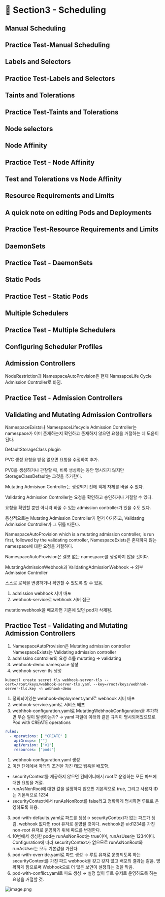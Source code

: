 # 🍨 Section3 - Scheduling

## Manual Scheduling


## Practice Test-Manual Scheduling


## Labels and Selectors


## Practice Test-Labels and Selectors


## Taints and Tolerations


## Practice Test-Taints and Tolerations


## Node selectors


## Node Affinity


## Practice Test - Node Affinity


## Test and Tolerations vs Node Affinity


## Resource Requirements and Limits


## A quick note on editing Pods and Deployments


## Practice Test-Resource Requirements and Limits


## DaemonSets


## Practice Test - DaemonSets


## Static Pods


## Practice Test - Static Pods


## Multiple Schedulers


## Practice Test - Multiple Schedulers


## Configuring Scheduler Profiles


## Admission Controllers


NodeRestriction과 NamespaceAutoProvision은 현재 NamsapceLife Cycle Admission Controller로 바뀜.


## Practice Test - Admission Controllers


## Validating and Mutating Admission Controllers


NamespaceExists나 NamespaceLifecycle Admission Controller는 namespace가 이미 존재하는지 확인하고 존재하지 않으면 요청을 거절하는 데 도움이 된다.


DefaultStorageClass plugin


PVC 생성 요청을 받음 없으면 요청을 수정하여 추가.


PVC를 생성하거나 관찰할 때, 비록 생성하는 동안 명시되지 않지만 StorageClassDefault는 그것을 추가한다.


Mutating Admisison Controller는 생성되기 전에 객체 자체를 바꿀 수 있다.


Validating Admission Controller는 요청을 확인하고 승인하거나 거절할 수 있다.


요청을 확인할 뿐만 아니라 바꿀 수 있는 admission controller가 있을 수도 있다.


통상적으로는 Mutating Admission Controller가 먼저 야기하고, Validating Admission Controller가 그 뒤를 따른다.


NamespaceAutoProvision which is a mutating admission controller, is run first, followed by the validating controller, NamespaceExists은 존재하지 않는 namespace에 대한 요청을 거절하다.


NamespaceAutoProvision은 결코 없는 namespace를 생성하지 않을 것이다.


MutatingAdmissionWebhook과 ValidatingAdmissionWebhook → 외부 Admission Controller


스스로 로직을 변경하거나 확인할 수 있도록 할 수 있음.

1. admission webhook 서버 배포
2. webhook-service로 webhook 서버 접근

mutationwebhook을 배포하면 기존에 있던 pod가 삭제됨.


## Practice Test - Validating and Mutating Admission Controllers

1. NamespaceAutoProvision은 Mutating admission controller
NamespaceExists는 Validating admission controller
2. admissino controller의 요청 흐름
mutating → validating
3. webhook-demo namespace 생성
4. webhook-server-tls 생성

```shell
kubectl create secret tls webhook-server-tls --cert=/root/keys/webhook-server-tls.yaml --key=/root/keys/webhhok-server-tls.key -n webhook-demo
```

1. 정의되어있는 webhook-deployment.yaml로 webhook 서버 배포
2. webhook-service.yaml로 서비스 배포
3. webhhok-configuration.yaml로 MutatingWebhookConfiguration을 추가하면 무슨 일이 발생하는가?
→ yaml 파일에 아래와 같은 규칙이 명시되어있으므로 Pod with CREATE operations

```yaml
rules:
  - operations: [ "CREATE" ]
    apiGroups: [""]
    apiVersion: ["v1"]
    resources: ["pods"]
```

1. webhook-configuration.yaml 생성
2. 이전 단계에서 아래의 조건을 가진 데모 웹훅을 배포함.
- securityContext를 제공하지 않으면 컨테이너에서 root로 운영하는 모든 파드에 대한 요청을 거절.
- runAsNonRoot에 대한 값을 설정하지 않으면 기본적으로 true, 그리고 사용자 ID는 기본적으로 1234
- securityContext에서 runAsNonRoot를 false라고 정확하게 명시하면 루트로 운영하도록 허용.
3. pod-with-defaults.yaml로 파드를 생성→ securityContext가 없는 파드가 생김.
webhook 없다면 root 유저로 운영될 것이다. webhook은 uid1234를 가진 non-root 유저로 운영하기 위해 파드를 변경한다.
4. 10번에서 생성한 pod는 runAsNonRoot는 true이며, runAsUser는 1234이다.
Configuration에 따라 securityContext가 없으므로 runAsNonRoot와 runAsUser는 모두 기본값을 가진다.
5. pod-with-override.yaml로 파드 생성 → 루트 유저로 운영되도록 하는 securityContext를 가진 파드
webhook을 갖고 갖지 않고 배포의 결과는 같음.
명확하게 함으로써 Webhook으로 더 많은 보안이 설정되는 것을 막음.
6. pod-with-conflict.yaml로 파드 생성 → 
설정 없이 루트 유저로 운영하도록 하는 요청을 거절할 것.

![image.png](https://prod-files-secure.s3.us-west-2.amazonaws.com/b2ea2032-00e9-4883-a13b-cb03cf5b2334/501c3b54-0de4-44d6-afe6-eca0c6373e4f/image.png?X-Amz-Algorithm=AWS4-HMAC-SHA256&X-Amz-Content-Sha256=UNSIGNED-PAYLOAD&X-Amz-Credential=ASIAZI2LB466WHDRYB75%2F20250413%2Fus-west-2%2Fs3%2Faws4_request&X-Amz-Date=20250413T140733Z&X-Amz-Expires=3600&X-Amz-Security-Token=IQoJb3JpZ2luX2VjEHQaCXVzLXdlc3QtMiJIMEYCIQDkB6mkwZxgIyOQS24RTjrt9xUybR4sbryMLldnlM2qdwIhAMLwOy44NRU56StL3Kgwx9l8JO1Ia05YEOAI57hjfF30KogECOz%2F%2F%2F%2F%2F%2F%2F%2F%2F%2FwEQABoMNjM3NDIzMTgzODA1IgzvB8JANBFDOjlkwC0q3APei4sDobUsarsXC09JUgvtanKpZaUflHM9PQ7UClLcffrCGqRA7ms1JRgDW2WlHaHH1yj%2BsVhUVMX9EBdX8BJY7hdHgQ4x0Fuw2s6eTA7P84mXpQl3kFjMG%2B33muN5dguF1pYrXNa%2B7aksFql2S%2BZAEOJdrgWQ40h86lz9isOYgAZmjnJgOs%2FX3JWXMB%2BsqXzcbzBe2JTBzYArva%2BhAyGl39qA0yElg56hPJLs9Ddcw4Qt8COS%2FyTfiK7iEz4uI6X7i%2Bh9NlOazYyyWez1cFLKwOxYzrEJD3f1Q7B064CwtMcOU9YozTY0uHBbjZD%2Bg6u3p4632JiVamlBPEdCmKwSoK5RqNy0COWTR4x8FjhkOuz8ebi%2Brrvs%2FQncdiJZcD6Vco34bY4fEUb9VFGKiaD0I01Atx7gJRsJtpYtanvznmIe8JRm8d2cRYANLM3PKM7S3FUW99iD11iWtxTrgpB3QTDvAonEAWamGN8XJBjA1kr4XdfvK%2FO%2BdrmddY2QnI6kLdwWxsq%2FhPvd6UgnXitSQOaguv1h5fmN1gg1yQuJjBVJpKGKeXMt1jdxhvsCUtlM1DW0gV%2Fgmzv29KVQ9oLtXczTxaeb0ZlVvH4pK5%2B22%2FQseBiExqqlxqbQ3jCjve6%2FBjqkAVFknG1zvgQ8e6q1C%2BFUy79iM3sb%2FwruKdyH%2Bus4CafU8txcpuR2PHwAB1596VX%2BMyUmdm5kBzWUwOr6CjRx7r0sVGrm4zta0AuOon9Bcg8PJM62Z4sfibP9nqpDKiyp1x5hw8OOLXsvWt4oXDsufN7gOjK5R3XNN4%2BUu7tmD%2Bt6cFIaFSbhmNcYf4dX6c4Pslaq7LWTyuFkRrtu3izADjDGHMmd&X-Amz-Signature=b1763b720c4b97e42088376d06a25aceb1b28a21de97a0e0691073b0d743e911&X-Amz-SignedHeaders=host&x-id=GetObject)

